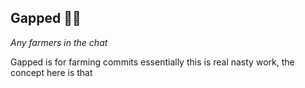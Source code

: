 ## Gapped 🧑‍🌾

*Any farmers in the chat*

Gapped is for farming commits essentially this is real nasty work, the concept here is that 

